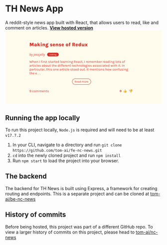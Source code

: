 # TH News App
A reddit-style news app built with React, that allows users to read, like and comment on articles. **[View hosted version](https://th-news.netlify.app/)**
![Article on News App](./src/assets/th-news-1.png)
## Running the app locally
To run this project locally, `Node.js` is required and will need to be at least `v17.7.2`
1. In your CLI, navigate to a directory and run `git clone https://github.com/tom-ai/fe-nc-news.git`
2. `cd` into the newly cloned project and run `npm install`
3. Run `npm start` to load the project into your browser.
## The backend
The backend for TH News is built using Express, a framework for creating routing and endpoints. This is a separate project and can be cloned at [tom-ai/be-nc-news](https://github.com/tom-ai/be-nc-news)

## History of commits
Before being hosted, this project was part of a different GitHub repo. To view a larger history of commits on this project, please head to [tom-ai/nc-news](https://github.com/tom-ai/nc-news/)

